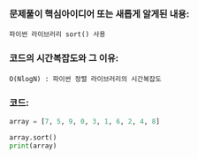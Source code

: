 ### 문제풀이 핵심아이디어 또는 새롭게 알게된 내용: 
    파이썬 라이브러리 sort() 사용
    
    
### 코드의 시간복잡도와 그 이유:
    O(NlogN) : 파이썬 정렬 라이브러리의 시간복잡도
    
### 코드:
```python
array = [7, 5, 9, 0, 3, 1, 6, 2, 4, 8]

array.sort()
print(array)
```
